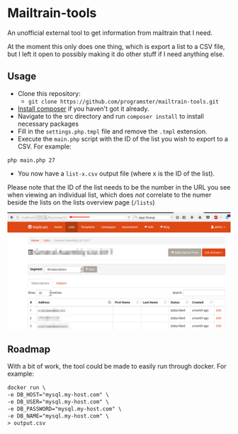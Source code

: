 # Mailtrain-tools
An unofficial external tool to get information from mailtrain that I need.

At the moment this only does one thing, which is export a list to a CSV file, but I left it open to possibly making it do other stuff if I need anything else.

## Usage
* Clone this repository:
    * `git clone https://github.com/programster/mailtrain-tools.git`
* [Install composer](http://blog.programster.org/ubuntu-install-composer/) if you  haven't got it already.
* Navigate to the src directory and run `composer install` to install necessary packages
* Fill in the `settings.php.tmpl` file and remove the `.tmpl` extension.
* Execute the `main.php` script with the ID of the list you wish to export to a CSV. For example:

```
php main.php 27
```

* You now have a `list-x.csv` output file (where x is the ID of the list).

Please note that the ID of the list needs to be the number in the URL you see when viewing an individual list, which does *not* correlate to the numer beside the lists on the lists overview page (`/lists`)

![](docs/list-id-in-url.png)



## Roadmap
With a bit of work, the tool could be made to easily run through docker. For example:

```
docker run \
-e DB_HOST="mysql.my-host.com" \
-e DB_USER="mysql.my-host.com" \
-e DB_PASSWORD="mysql.my-host.com" \
-e DB_NAME="mysql.my-host.com" \
> output.csv
```
